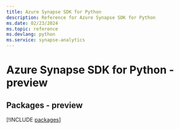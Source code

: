 ```yaml
---
title: Azure Synapse SDK for Python
description: Reference for Azure Synapse SDK for Python
ms.date: 02/23/2024
ms.topic: reference
ms.devlang: python
ms.service: synapse-analytics
---
```

# Azure Synapse SDK for Python - preview
## Packages - preview
[!INCLUDE [packages](synapse-index.md)]
